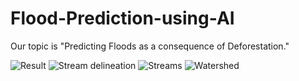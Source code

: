 # Flood-Prediction-using-AI
Our topic is "Predicting Floods as a consequence of Deforestation."

![Result](https://user-images.githubusercontent.com/58500365/89038069-428a4a80-d35d-11ea-9d89-3a423dd3c3af.png)
![Stream delineation](https://user-images.githubusercontent.com/58500365/89038075-46b66800-d35d-11ea-9c9f-e79c7c85b14a.png)
![Streams](https://user-images.githubusercontent.com/58500365/89038084-4ae28580-d35d-11ea-84f0-5d29ef02d21b.png)
![Watershed](https://user-images.githubusercontent.com/58500365/89038099-52099380-d35d-11ea-87ac-305e4dada759.png)

